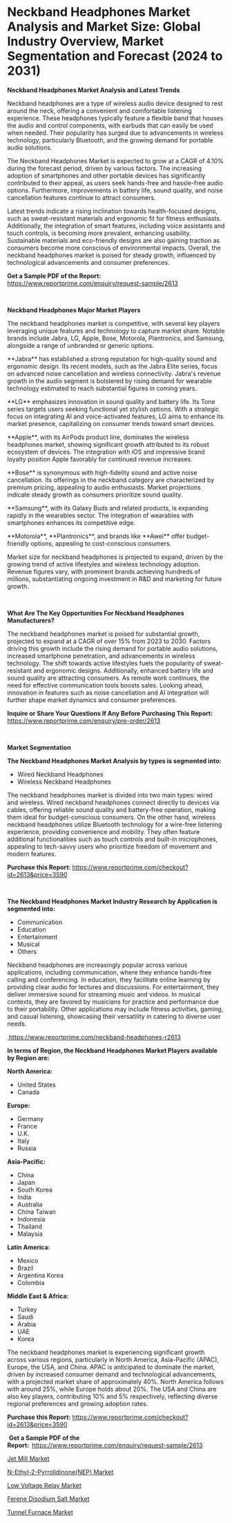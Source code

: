 <p><h1>Neckband Headphones Market Analysis and Market Size: Global Industry Overview, Market Segmentation and Forecast (2024 to 2031)</h1></p><p><strong>Neckband Headphones Market Analysis and Latest Trends</strong></p>
<p><p>Neckband headphones are a type of wireless audio device designed to rest around the neck, offering a convenient and comfortable listening experience. These headphones typically feature a flexible band that houses the audio and control components, with earbuds that can easily be used when needed. Their popularity has surged due to advancements in wireless technology, particularly Bluetooth, and the growing demand for portable audio solutions.</p><p>The Neckband Headphones Market is expected to grow at a CAGR of 4.10% during the forecast period, driven by various factors. The increasing adoption of smartphones and other portable devices has significantly contributed to their appeal, as users seek hands-free and hassle-free audio options. Furthermore, improvements in battery life, sound quality, and noise cancellation features continue to attract consumers.</p><p>Latest trends indicate a rising inclination towards health-focused designs, such as sweat-resistant materials and ergonomic fit for fitness enthusiasts. Additionally, the integration of smart features, including voice assistants and touch controls, is becoming more prevalent, enhancing usability. Sustainable materials and eco-friendly designs are also gaining traction as consumers become more conscious of environmental impacts. Overall, the neckband headphones market is poised for steady growth, influenced by technological advancements and consumer preferences.</p></p>
<p><strong>Get a Sample PDF of the Report:&nbsp;</strong> <a href="https://www.reportprime.com/enquiry/request-sample/2613">https://www.reportprime.com/enquiry/request-sample/2613</a></p>
<p>&nbsp;</p>
<p><strong>Neckband Headphones Major Market Players</strong></p>
<p><p>The neckband headphones market is competitive, with several key players leveraging unique features and technology to capture market share. Notable brands include Jabra, LG, Apple, Bose, Motorola, Plantronics, and Samsung, alongside a range of unbranded or generic options.</p><p>**Jabra** has established a strong reputation for high-quality sound and ergonomic design. Its recent models, such as the Jabra Elite series, focus on advanced noise cancellation and wireless connectivity. Jabra's revenue growth in the audio segment is bolstered by rising demand for wearable technology estimated to reach substantial figures in coming years.</p><p>**LG** emphasizes innovation in sound quality and battery life. Its Tone series targets users seeking functional yet stylish options. With a strategic focus on integrating AI and voice-activated features, LG aims to enhance its market presence, capitalizing on consumer trends toward smart devices.</p><p>**Apple**, with its AirPods product line, dominates the wireless headphones market, showing significant growth attributed to its robust ecosystem of devices. The integration with iOS and impressive brand loyalty position Apple favorably for continued revenue increases.</p><p>**Bose** is synonymous with high-fidelity sound and active noise cancellation. Its offerings in the neckband category are characterized by premium pricing, appealing to audio enthusiasts. Market projections indicate steady growth as consumers prioritize sound quality.</p><p>**Samsung**, with its Galaxy Buds and related products, is expanding rapidly in the wearables sector. The integration of wearables with smartphones enhances its competitive edge.</p><p>**Motorola**, **Plantronics**, and brands like **Awei** offer budget-friendly options, appealing to cost-conscious consumers.</p><p>Market size for neckband headphones is projected to expand, driven by the growing trend of active lifestyles and wireless technology adoption. Revenue figures vary, with prominent brands achieving hundreds of millions, substantiating ongoing investment in R&D and marketing for future growth.</p></p>
<p>&nbsp;</p>
<p><strong>What Are The Key Opportunities For Neckband Headphones Manufacturers?</strong></p>
<p><p>The neckband headphones market is poised for substantial growth, projected to expand at a CAGR of over 15% from 2023 to 2030. Factors driving this growth include the rising demand for portable audio solutions, increased smartphone penetration, and advancements in wireless technology. The shift towards active lifestyles fuels the popularity of sweat-resistant and ergonomic designs. Additionally, enhanced battery life and sound quality are attracting consumers. As remote work continues, the need for effective communication tools boosts sales. Looking ahead, innovation in features such as noise cancellation and AI integration will further shape market dynamics and consumer preferences.</p></p>
<p><strong>Inquire or Share Your Questions If Any Before Purchasing This Report:</strong> <a href="https://www.reportprime.com/enquiry/pre-order/2613">https://www.reportprime.com/enquiry/pre-order/2613</a></p>
<p>&nbsp;</p>
<p><strong>Market Segmentation</strong></p>
<p><strong>The Neckband Headphones Market Analysis by types is segmented into:</strong></p>
<p><ul><li>Wired Neckband Headphones</li><li>Wireless Neckband Headphones</li></ul></p>
<p><p>The neckband headphones market is divided into two main types: wired and wireless. Wired neckband headphones connect directly to devices via cables, offering reliable sound quality and battery-free operation, making them ideal for budget-conscious consumers. On the other hand, wireless neckband headphones utilize Bluetooth technology for a wire-free listening experience, providing convenience and mobility. They often feature additional functionalities such as touch controls and built-in microphones, appealing to tech-savvy users who prioritize freedom of movement and modern features.</p></p>
<p><strong>Purchase this Report:&nbsp;</strong><a href="https://www.reportprime.com/checkout?id=2613&price=3590">https://www.reportprime.com/checkout?id=2613&price=3590</a></p>
<p>&nbsp;</p>
<p><strong>The Neckband Headphones Market Industry Research by Application is segmented into:</strong></p>
<p><ul><li>Communication</li><li>Education</li><li>Entertainment</li><li>Musical</li><li>Others</li></ul></p>
<p><p>Neckband headphones are increasingly popular across various applications, including communication, where they enhance hands-free calling and conferencing. In education, they facilitate online learning by providing clear audio for lectures and discussions. For entertainment, they deliver immersive sound for streaming music and videos. In musical contexts, they are favored by musicians for practice and performance due to their portability. Other applications may include fitness activities, gaming, and casual listening, showcasing their versatility in catering to diverse user needs.</p></p>
<p><a href="https://www.reportprime.com/neckband-headphones-r2613">&nbsp;https://www.reportprime.com/neckband-headphones-r2613</a></p>
<p><strong>In terms of Region, the Neckband Headphones Market Players available by Region are:</strong></p>
<p>
    <p> <strong> North America: </strong>
        <ul>
            <li>United States</li>
            <li>Canada</li>
        </ul>
        </p> 
    <p> <strong> Europe: </strong>
        <ul>
            <li>Germany</li>
            <li>France</li>
            <li>U.K.</li>
            <li>Italy</li>
            <li>Russia</li>
        </ul>
        </p> 
    <p> <strong> Asia-Pacific: </strong>
        <ul>
            <li>China</li>
            <li>Japan</li>
            <li>South Korea</li>
            <li>India</li>
            <li>Australia</li>
            <li>China Taiwan</li>
            <li>Indonesia</li>
            <li>Thailand</li>
            <li>Malaysia</li>
        </ul>
        </p> 
    <p> <strong> Latin America: </strong>
        <ul>
            <li>Mexico</li>
            <li>Brazil</li>
            <li>Argentina Korea</li>
            <li>Colombia</li>
        </ul>
        </p> 
    <p> <strong> Middle East & Africa: </strong>
        <ul>
            <li>Turkey</li>
            <li>Saudi</li>
            <li>Arabia</li>
            <li>UAE</li>
            <li>Korea</li>
        </ul>
    </p>
    </p>
<p><p>The neckband headphones market is experiencing significant growth across various regions, particularly in North America, Asia-Pacific (APAC), Europe, the USA, and China. APAC is anticipated to dominate the market, driven by increased consumer demand and technological advancements, with a projected market share of approximately 40%. North America follows with around 25%, while Europe holds about 20%. The USA and China are also key players, contributing 10% and 5% respectively, reflecting diverse regional preferences and growing adoption rates.</p></p>
<p><strong>Purchase this Report: </strong><a href="https://www.reportprime.com/checkout?id=2613&price=3590">https://www.reportprime.com/checkout?id=2613&price=3590</a></p>
<p>&nbsp;<strong>Get a Sample PDF of the Report:&nbsp;&nbsp;</strong><a href="https://www.reportprime.com/enquiry/request-sample/2613">https://www.reportprime.com/enquiry/request-sample/2613</a></p>
<p><strong></strong></p>
<p><p><a href="https://www.linkedin.com/pulse/global-jet-mill-market-size-trends-analysis-regional-outlook-competitive-zf1rf?trackingId=mVI0fw73TEuMOogOHyStHA%3D%3D">Jet Mill Market</a></p><p><a href="https://issuu.com/reportprime-2/docs/n-ethyl-2-pyrrolidinonenep-market-s_289ea9eea0fbb5">N-Ethyl-2-Pyrrolidinone(NEP) Market</a></p><p><a href="https://github.com/MarlinNader2023/Market-Research-Report-List-1/blob/main/low-voltage-relay-market.md">Low Voltage Relay Market</a></p><p><a href="https://issuu.com/reportprime-2/docs/ferene-disodium-salt-market-size-20_6bb59ee7ef6173">Ferene Disodium Salt Market</a></p><p><a href="https://www.linkedin.com/pulse/analyzing-tunnel-furnace-market-dynamics-growth-drivers-forecasted-qs7kf?trackingId=oQGZZEgTTJKm2Mgahz7zuw%3D%3D">Tunnel Furnace Market</a></p></p>